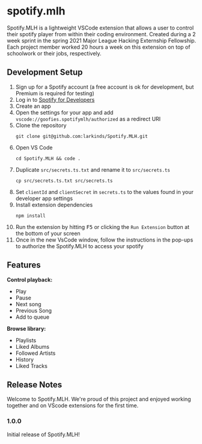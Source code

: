 # spotify.mlh

Spotify.MLH is a lightweight VSCode extension that allows a user to control their spotify player from within their coding environment. Created during a 2 week sprint in the spring 2021 Major League Hacking Externship Fellowship. Each project member worked 20 hours a week on this extension on top of schoolwork or their jobs, respectively.

## Development Setup
1. Sign up for a Spotify account (a free account is ok for development, but Premium is required for testing)
1. Log in to [Spotify for Developers](https://developer.spotify.com/dashboard/)
1. Create an app
1. Open the settings for your app and add `vscode://goofies.spotifymlh/authorized` as a redirect URI
1. Clone the repository
   ```shell
   git clone git@github.com:larkinds/Spotify.MLH.git
   ```
1. Open VS Code
   ```shell
   cd Spotify.MLH && code .
   ```
1. Duplicate `src/secrets.ts.txt` and rename it to `src/secrets.ts`
   ```shell
   cp src/secrets.ts.txt src/secrets.ts
   ```
1. Set `clientId` and `clientSecret` in `secrets.ts` to the values found in your developer app settings
1. Install extension dependencies
   ```shell
   npm install
   ```
1. Run the extension by hitting <kbd>F5</kbd> or clicking the `Run Extension` button at the bottom of your screen
1. Once in the new VsCode window, follow the instructions in the pop-ups to authorize the Spotify.MLH to access your spotify

## Features

**Control playback:**
- Play
- Pause
- Next song
- Previous Song
- Add to queue


**Browse library:**
- Playlists
- Liked Albums
- Followed Artists
- History
- Liked Tracks


## Release Notes
Welcome to Spotify.MLH. We're proud of this project and enjoyed working together and on VScode extensions for the first time. 

### 1.0.0

Initial release of Spotify.MLH!

